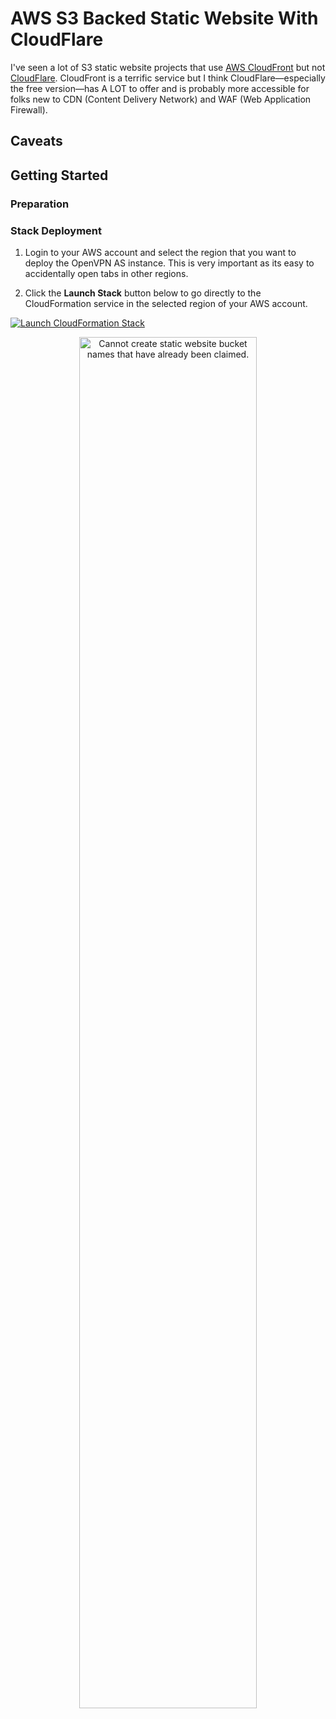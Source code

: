 # AWS S3 Backed Static Website With CloudFlare

I've seen a lot of S3 static website projects that use [AWS CloudFront](http://docs.aws.amazon.com/AmazonCloudFront/latest/DeveloperGuide/Introduction.html) but not [CloudFlare](https://www.cloudflare.com/). CloudFront is a terrific service but I think CloudFlare&mdash;especially the free version&mdash;has A LOT to offer and is probably more accessible for folks new to CDN (Content Delivery Network) and WAF (Web Application Firewall).

## Caveats

## Getting Started

### Preparation

### Stack Deployment

1. Login to your AWS account and select the region that you want to deploy the OpenVPN AS instance. This is very important as its easy to accidentally open tabs in other regions.

2. Click the **Launch Stack** button below to go directly to the CloudFormation service in the selected region of your AWS account.

[![Launch CloudFormation Stack](https://s3.amazonaws.com/cloudformation-examples/cloudformation-launch-stack.png
)](https://console.aws.amazon.com/cloudformation/home?region=us-west-2#/stacks/new?stackName=s3-cloudflare-static-website&templateURL=https://s3-us-west-2.amazonaws.com/https://s3-us-west-2.amazonaws.com/github.aws-s3-backed-cloudflare-static-website/aws-s3-backed-cloudflare-static-website/aws-s3-backed-cloudflare-static-website.yml)



<p align="center"> 
<img src="https://github.com/virtualjj/aws-s3-backed-cloudflare-static-website/blob/master/images/readme/caveats-cannot-create-microsoft-com-bucket.jpg" alt="Cannot create static website bucket names that have already been claimed." height="75%" width="75%">
</p>